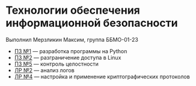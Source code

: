 # Технологии обеспечения информационной безопасности

Выполнил Мерзликин Максим, группа ББМО-01-23

- [ПЗ №1](./prz1/) — разработка программы на Python
- [ПЗ №2](./prz2/) — разграничение доступа в Linux
- [ПЗ №5](./prz5/) — контроль целостности
- [ЛР №2](./lab2/) — анализ логов
- [ЛР №4](./lab4/) — настройка и применение криптографических протоколов
